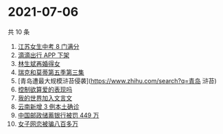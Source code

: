 # 2021-07-06

共 10 条

<!-- BEGIN -->
<!-- 最后更新时间 Tue Jul 06 2021 06:05:32 GMT+0800 (China Standard Time) -->

1. [江苏女生中考 8 门满分](https://www.zhihu.com/search?q=中考)
2. [滴滴出行 APP 下架](https://www.zhihu.com/search?q=滴滴下架)
3. [林生斌再婚得女](https://www.zhihu.com/search?q=林生斌)
4. [瑞克和莫蒂第五季第三集](https://www.zhihu.com/search?q=瑞克和莫蒂)
5. [青岛遭最大规模浒苔侵袭](https://www.zhihu.com/search?q=青岛 浒苔)
6. [控制欲算爱的表现吗](https://www.zhihu.com/search?q=扑通扑通的心)
7. [我的世界加入文言文](https://www.zhihu.com/search?q=我的世界)
8. [云南新增 3 例本土确诊](https://www.zhihu.com/search?q=云南疫情)
9. [中国邮政储蓄银行被罚 449 万](https://www.zhihu.com/search?q=中国邮政储蓄银行)
10. [女子网恋被骗八百多万](https://www.zhihu.com/search?q=网恋被骗)

<!-- END -->
